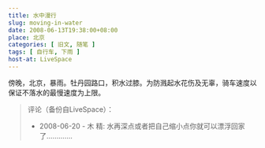 ```yaml
---
title: 水中漫行
slug: moving-in-water
date: 2008-06-13T19:38:00+08:00
place: 北京
categories: [ 旧文, 随笔 ]
tags: [ 自行车, 下雨 ]
host-at: LiveSpace
---
```

傍晚，北京，暴雨。牡丹园路口，积水过膝。为防溅起水花伤及无辜，骑车速度以保证不落水的最慢速度为上限。

> 评论（备份自LiveSpace）：
>
> * 2008-06-20 - 木 精: 水再深点或者把自己缩小点你就可以漂浮回家了………….
